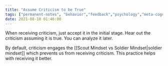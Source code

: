 ```yaml
---
title: "Assume Criticism to be True"
tags: ["permanent-notes", "behavior","feedback","psychology","meta-cognition" ]
date: 2021-08-18 01:46:00
---
```


When receiving criticism, just accept it in the initial stage. Hear out the criticism assuming it is true. You can analyze it later. 

By default, criticism engages the [[Scout Mindset vs Soldier Mindset|soldier mindset]] which prevents us from receiving criticism. This practice helps with receiving it better.
